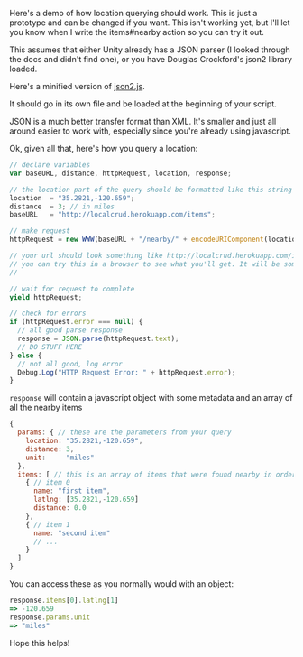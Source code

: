 Here's a demo of how location querying should work. This is just a prototype and can be changed if you want. This isn't working yet, but I'll let you know when I write the items#nearby action so you can try it out.

This assumes that either Unity already has a JSON parser (I looked through the docs and didn't find one), or you have Douglas Crockford's json2 library loaded.

Here's a minified version of [json2.js](http://localcrud.herokuapp.com/demos/json2.js).

It should go in its own file and be loaded at the beginning of your script.

JSON is a much better transfer format than XML. It's smaller and just all around easier to work with, especially since you're already using javascript.

Ok, given all that, here's how you query a location:

```javascript
// declare variables
var baseURL, distance, httpRequest, location, response;

// the location part of the query should be formatted like this string
location  = "35.2821,-120.659";
distance  = 3; // in miles
baseURL   = "http://localcrud.herokuapp.com/items";

// make request
httpRequest = new WWW(baseURL + "/nearby/" + encodeURIComponent(location) + "/" + encodeURIComponent(distance) + "/miles.json");

// your url should look something like http://localcrud.herokuapp.com/items/nearby/35.2821%2C-120.659/3/miles.json
// you can try this in a browser to see what you'll get. It will be something like:
// 

// wait for request to complete
yield httpRequest;

// check for errors
if (httpRequest.error === null) {
  // all good parse response
  response = JSON.parse(httpRequest.text);
  // DO STUFF HERE
} else {
  // not all good, log error
  Debug.Log("HTTP Request Error: " + httpRequest.error);
}
```

`response` will contain a javascript object with some metadata and an array of all the nearby items

```javascript
{
  params: { // these are the parameters from your query 
    location: "35.2821,-120.659",
    distance: 3,
    unit:     "miles"
  },
  items: [ // this is an array of items that were found nearby in order of distance
    { // item 0
      name: "first item",
      latlng: [35.2821,-120.659]
      distance: 0.0
    },
    { // item 1
      name: "second item"
      // ...
    }
  ]
}
```

You can access these as you normally would with an object:

```javascript
response.items[0].latlng[1]
=> -120.659
response.params.unit
=> "miles"
```
Hope this helps!